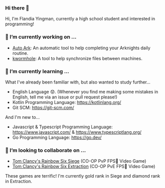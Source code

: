 ### Hi there 👋

Hi, I'm Flandia Yingman, currently a high school student and interested in programming! 

### 🔭 I’m currently working on ...

- [Auto Ark](https://github.com/FlandiaYingman/auto-ark): An automatic tool to help completing your Arknights daily routine.
- [kwormhole](https://github.com/FlandiaYingman/kwormhole): A tool to help synchronize files between machines.

### 🌱 I’m currently learning ...

What I've already been familiar with, but also wanted to study further...

 - English Language 😟. (Whenever you find me making some mistakes in English, tell me via an issue or pull request please!)
 - Kotlin Programming Language: https://kotlinlang.org/
 - Git SCM: https://git-scm.com/

And I'm new to...

- Javascript & Typescript Programming Language: https://www.javascript.com/ & https://www.typescriptlang.org/
- Go Programming Language: https://go.dev/

### 👯 I’m looking to collaborate on ...

 - [Tom Clancy's Rainbow Six Siege](https://www.ubisoft.com/en-us/game/rainbow-six/siege) (CO-OP PvP FPS🔫 Video Game)
 - [Tom Clancy's Rainbow Six Extraction](https://www.ubisoft.com/en-us/game/rainbow-six/extraction) (CO-OP PvE FPS🔫 Video Game)

These games are terrific! I'm currently gold rank in Siege and diamond rank in Extraction.

<!--
**FlandiaYingman/FlandiaYingman** is a ✨ _special_ ✨ repository because its `README.md` (this file) appears on your GitHub profile.

Here are some ideas to get you started:

- 🔭 I’m currently working on ...
- 🌱 I’m currently learning ...
- 👯 I’m looking to collaborate on ...
- 🤔 I’m looking for help with ...
- 💬 Ask me about ...
- 📫 How to reach me: ...
- 😄 Pronouns: ...
- ⚡ Fun fact: ...
-->
